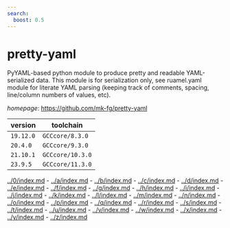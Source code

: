```yaml
---
search:
  boost: 0.5
---
```

# pretty-yaml

PyYAML-based python module to produce pretty and readable YAML-serialized data. This module is for serialization only, see ruamel.yaml module for literate YAML parsing (keeping track of comments, spacing, line/column numbers of values, etc).

*homepage*: <https://github.com/mk-fg/pretty-yaml>

version | toolchain
--------|----------
``19.12.0`` | ``GCCcore/8.3.0``
``20.4.0`` | ``GCCcore/9.3.0``
``21.10.1`` | ``GCCcore/10.3.0``
``23.9.5`` | ``GCCcore/11.3.0``

[../0/index.md](0) - [../a/index.md](a) - [../b/index.md](b) - [../c/index.md](c) - [../d/index.md](d) - [../e/index.md](e) - [../f/index.md](f) - [../g/index.md](g) - [../h/index.md](h) - [../i/index.md](i) - [../j/index.md](j) - [../k/index.md](k) - [../l/index.md](l) - [../m/index.md](m) - [../n/index.md](n) - [../o/index.md](o) - [../p/index.md](p) - [../q/index.md](q) - [../r/index.md](r) - [../s/index.md](s) - [../t/index.md](t) - [../u/index.md](u) - [../v/index.md](v) - [../w/index.md](w) - [../x/index.md](x) - [../y/index.md](y) - [../z/index.md](z)


